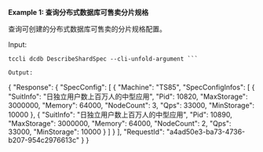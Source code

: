 **Example 1: 查询分布式数据库可售卖分片规格**

查询可创建的分布式数据库可售卖的分片规格配置。

Input: 

```
tccli dcdb DescribeShardSpec --cli-unfold-argument ```

Output: 
```
{
    "Response": {
        "SpecConfig": [
            {
                "Machine": "TS85",
                "SpecConfigInfos": [
                    {
                        "SuitInfo": "日独立用户数上百万人的中型应用",
                        "Pid": 10820,
                        "MaxStorage": 3000000,
                        "Memory": 64000,
                        "NodeCount": 3,
                        "Qps": 33000,
                        "MinStorage": 10000
                    },
                    {
                        "SuitInfo": "日独立用户数上百万人的中型应用",
                        "Pid": 10890,
                        "MaxStorage": 3000000,
                        "Memory": 64000,
                        "NodeCount": 2,
                        "Qps": 33000,
                        "MinStorage": 10000
                    }
                ]
            }
        ],
        "RequestId": "a4ad50e3-ba73-4736-b207-954c2976613c"
    }
}
```

